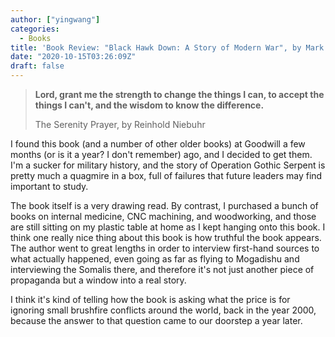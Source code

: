 ```yaml
---
author: ["yingwang"]
categories:
  - Books
title: 'Book Review: "Black Hawk Down: A Story of Modern War", by Mark Bowden'
date: "2020-10-15T03:26:09Z"
draft: false
---
```


> **Lord, grant me the strength to change the things I can, to accept the things
> I can't, and the wisdom to know the difference.**
>
> The Serenity Prayer, by Reinhold Niebuhr

I found this book (and a number of other older books) at Goodwill a few months
(or is it a year? I don't remember) ago, and I decided to get them. I'm a sucker
for military history, and the story of Operation Gothic Serpent is pretty much a
quagmire in a box, full of failures that future leaders may find important to
study.

The book itself is a very drawing read. By contrast, I purchased a bunch of
books on internal medicine, CNC machining, and woodworking, and those are still
sitting on my plastic table at home as I kept hanging onto this book. I think
one really nice thing about this book is how truthful the book appears. The
author went to great lengths in order to interview first-hand sources to what
actually happened, even going as far as flying to Mogadishu and interviewing the
Somalis there, and therefore it's not just another piece of propaganda but a
window into a real story.

I think it's kind of telling how the book is asking what the price is for
ignoring small brushfire conflicts around the world, back in the year 2000,
because the answer to that question came to our doorstep a year later.
